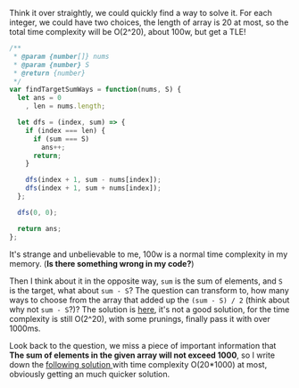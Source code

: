 Think it over straightly, we could quickly find a way to solve it. For each integer, we could have two choices, the length of array is 20 at most, so the total time complexity will be O(2^20), about 100w, but get a TLE!

```javascript
/**
 * @param {number[]} nums
 * @param {number} S
 * @return {number}
 */
var findTargetSumWays = function(nums, S) {
  let ans = 0
    , len = nums.length;

  let dfs = (index, sum) => {
    if (index === len) {
      if (sum === S)
        ans++;
      return;
    }

    dfs(index + 1, sum - nums[index]);
    dfs(index + 1, sum + nums[index]);
  };

  dfs(0, 0);

  return ans;
};
```

It's strange and unbelievable to me, 100w is a normal time complexity in my memory. (**Is there something wrong in my code?**)

Then I think about it in the opposite way, `sum` is the sum of elements, and `S` is the target, what about `sum - S`? The question can transform to, how many ways to choose from the array that added up the `(sum - S) / 2` (think about why not `sum - S`?)? The solution is [here](https://github.com/hanzichi/leetcode/blob/master/Algorithms/Target%20Sum/dfs-solution.js), it's not a good solution, for the time complexity is still O(2^20), with some prunings, finally pass it with over 1000ms.

Look back to the question, we miss a piece of important information that **The sum of elements in the given array will not exceed 1000**, so I write down the [following solution ](https://github.com/hanzichi/leetcode/blob/master/Algorithms/Target%20Sum/better-solution.js) with time complexity O(20*1000) at most, obviously getting an much quicker solution.
